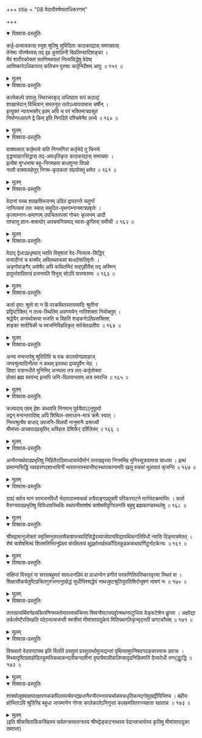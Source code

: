 +++
title = "08 वेदापौरुषेयताधिकरणम्"

+++



<details open><summary>विश्वास-प्रस्तुतिः</summary>

कर्तृ-प्रत्यायकास् स्युश् श्रुतिषु सुविदिताः काठकाद्यास् समाख्यास्  
तेनेमाः पौरुषेय्यस् तद् इह कुशलिनी विप्रलिप्सादिशङ्का ।  
मैवं शारीरकोक्तां सरणिमवयतां नित्यसिद्धेषु वेदेष्व्  
आविष्कारेऽधिकारात् कतिचन पुरुषाः कर्तृनिर्देशम् आपुः ॥ १५९ ॥
</details>

<details><summary>मूलम्</summary>

कर्तृ-प्रत्यायकास् स्युश् श्रुतिषु सुविदिताः काठकाद्यास् समाख्यास्  
तेनेमाः पौरुषेय्यस् तद् इह कुशलिनी विप्रलिप्सादिशङ्का ।  
मैवं शारीरकोक्तां सरणिमवयतां नित्यसिद्धेषु वेदेष्व्  
आविष्कारेऽधिकारात् कतिचन पुरुषाः कर्तृनिर्देशम् आपुः ॥ १५९ ॥
</details>




<details open><summary>विश्वास-प्रस्तुतिः</summary>

कल्पेकल्पे दयालुः स्थिरचरकृद् अधिष्ठाय रूपं कठाद्यं  
शाखाभेदान् विचित्रान् समतनुत ततोऽध्यापयामास चर्षीन् ।  
इत्युक्तं न्यायभक्तैर् इदम् अपि च परं भक्तिमात्रप्रसूतं  
निर्माणाध्यापने द्वे किम् इति निगदिते पश्चिमेनैव लभ्ये ॥ १६० ॥
</details>

<details><summary>मूलम्</summary>

कल्पेकल्पे दयालुः स्थिरचरकृद् अधिष्ठाय रूपं कठाद्यं  
शाखाभेदान् विचित्रान् समतनुत ततोऽध्यापयामास चर्षीन् ।  
इत्युक्तं न्यायभक्तैर् इदम् अपि च परं भक्तिमात्रप्रसूतं  
निर्माणाध्यापने द्वे किम् इति निगदिते पश्चिमेनैव लभ्ये ॥ १६० ॥
</details>




<details open><summary>विश्वास-प्रस्तुतिः</summary>

वाक्यत्वात् कर्तृमत्त्वे सति निगमगिरां कर्तृभेदे तु चिन्त्ये  
वृद्धव्याहारसिद्धास् तद्-अवधृतिकृतः काठकाद्यास् समाख्याः ।  
इत्येषा मुग्धभाषा बहु-निगमहता बाधशून्या विपक्षे  
नासौ वाक्यत्वहेतुर् निगम-कृतकतां संप्रयोक्तुं क्षमेत ॥ १६१ ॥
</details>

<details><summary>मूलम्</summary>

वाक्यत्वात् कर्तृमत्त्वे सति निगमगिरां कर्तृभेदे तु चिन्त्ये  
वृद्धव्याहारसिद्धास् तद्-अवधृतिकृतः काठकाद्यास् समाख्याः ।  
इत्येषा मुग्धभाषा बहु-निगमहता बाधशून्या विपक्षे  
नासौ वाक्यत्वहेतुर् निगम-कृतकतां संप्रयोक्तुं क्षमेत ॥ १६१ ॥
</details>




<details open><summary>विश्वास-प्रस्तुतिः</summary>

वेदानां यच्च शाखाविभजनम् उदितं द्वापरान्ते चतुर्णां  
नानित्यत्वं ततः स्यात् समुदित-पृथगाम्नानमात्रप्रवृत्तेः ।  
कृत्साम्नान-क्षमाणाम् उपचिततपसां गोचरः कृत्स्नम् आदौ  
पश्चात्तु ज्ञान-शक्त्योर् अपचयनियमाद् व्यास-कॢप्तिस् समीची ॥ १६२ ॥
</details>

<details><summary>मूलम्</summary>

वेदानां यच्च शाखाविभजनम् उदितं द्वापरान्ते चतुर्णां  
नानित्यत्वं ततः स्यात् समुदित-पृथगाम्नानमात्रप्रवृत्तेः ।  
कृत्साम्नान-क्षमाणाम् उपचिततपसां गोचरः कृत्स्नम् आदौ  
पश्चात्तु ज्ञान-शक्त्योर् अपचयनियमाद् व्यास-कॢप्तिस् समीची ॥ १६२ ॥
</details>




<details open><summary>विश्वास-प्रस्तुतिः</summary>

वेदाद् द्वेधाऽप्रधृष्यात् भवति विमृशतां वेद-नित्यत्व-सिद्धिर्  
मन्वादीनां च वाक्यैर् अवितथवचसां बाधदोषातिवृत्तैः ।  
अङ्गोपाङ्गैर् अशेषैर् अपि कथितमिदं सद्गृहीतैस् तद् अस्मिन्  
प्रादुर्भावादिमात्रं प्रजनयति विभुस् सोऽपि पारम्यरम्यः ॥ १६३ ॥
</details>

<details><summary>मूलम्</summary>

वेदाद् द्वेधाऽप्रधृष्यात् भवति विमृशतां वेद-नित्यत्व-सिद्धिर्  
मन्वादीनां च वाक्यैर् अवितथवचसां बाधदोषातिवृत्तैः ।  
अङ्गोपाङ्गैर् अशेषैर् अपि कथितमिदं सद्गृहीतैस् तद् अस्मिन्  
प्रादुर्भावादिमात्रं प्रजनयति विभुस् सोऽपि पारम्यरम्यः ॥ १६३ ॥
</details>




<details open><summary>विश्वास-प्रस्तुतिः</summary>

कर्ता दृष्टः श्रुतो वा न हि परकथितस्तापसादिः श्रुतीनां  
प्रद्विष्टोक्तिर् न तत्त्व-स्थितिम् अवगमयेन् नातिशक्ता नियोक्तुम् ।  
श्रद्धेयैर् अन्यथोक्त्या भजति च विहतिं शङ्कनेऽतिप्रसक्तिश्  
शङ्का सार्वत्रिकी च स्वजनिविहतिकृत् सर्वचेतःप्रतीपा ॥ १६४ ॥
</details>

<details><summary>मूलम्</summary>

कर्ता दृष्टः श्रुतो वा न हि परकथितस्तापसादिः श्रुतीनां  
प्रद्विष्टोक्तिर् न तत्त्व-स्थितिम् अवगमयेन् नातिशक्ता नियोक्तुम् ।  
श्रद्धेयैर् अन्यथोक्त्या भजति च विहतिं शङ्कनेऽतिप्रसक्तिश्  
शङ्का सार्वत्रिकी च स्वजनिविहतिकृत् सर्वचेतःप्रतीपा ॥ १६४ ॥
</details>




<details open><summary>विश्वास-प्रस्तुतिः</summary>

अन्या मन्वन्तरेषु श्रुतिरिति च वचः कालयोगप्रवाहाज्  
जप्यश्रुत्यादिनीत्या न कथम् इतरथा द्रव्यपूर्वेण भेदः ।  
दिष्टा यत्रानधीते मुनिभिर् अनघता तत्र तत्-कर्तृतोक्ता  
प्रोक्तं ब्रह्म स्वयंभ्व् इत्यपि जनि-विलयाभावम् अत्र स्मरन्ति ॥ १६५ ॥
</details>

<details><summary>मूलम्</summary>

अन्या मन्वन्तरेषु श्रुतिरिति च वचः कालयोगप्रवाहाज्  
जप्यश्रुत्यादिनीत्या न कथम् इतरथा द्रव्यपूर्वेण भेदः ।  
दिष्टा यत्रानधीते मुनिभिर् अनघता तत्र तत्-कर्तृतोक्ता  
प्रोक्तं ब्रह्म स्वयंभ्व् इत्यपि जनि-विलयाभावम् अत्र स्मरन्ति ॥ १६५ ॥
</details>




<details open><summary>विश्वास-प्रस्तुतिः</summary>

कल्पादाव् एवम् ईशः कथयति निगमान् पूर्वयैवाऽऽनुपूर्व्या  
तद्वन् मन्वन्तरादिष्व् अपि शिथिल-समाधान-मात्रं क्रमैः स्यात् ।  
नित्यश्रुत्यैव बाधाद् उपजनि-विलयौ नानुमानैः प्रसाध्यौ  
मीमांसा-प्राच्यपादप्रसृतिर् अविहता देशिकैर् दर्शितेयम् ॥ १६६ ॥
</details>

<details><summary>मूलम्</summary>

कल्पादाव् एवम् ईशः कथयति निगमान् पूर्वयैवाऽऽनुपूर्व्या  
तद्वन् मन्वन्तरादिष्व् अपि शिथिल-समाधान-मात्रं क्रमैः स्यात् ।  
नित्यश्रुत्यैव बाधाद् उपजनि-विलयौ नानुमानैः प्रसाध्यौ  
मीमांसा-प्राच्यपादप्रसृतिर् अविहता देशिकैर् दर्शितेयम् ॥ १६६ ॥
</details>




<details open><summary>विश्वास-प्रस्तुतिः</summary>

अन्यैरप्यर्थवादप्रभृतिषु निहितैरादिमाध्यायभेदैर्मानं तत्तत्प्रवृत्त्या निगममिह मुनिस्सूत्रयामास साध्व्या । इत्थं प्रामाण्यसिद्धिं व्यवहरणदशाभाविनीं भावयन्तस्स्वाभीष्टस्थापकानामपि खलु वचसां मूलघातं सृजन्ति ॥ १६७ ॥
</details>

<details><summary>मूलम्</summary>

अन्यैरप्यर्थवादप्रभृतिषु निहितैरादिमाध्यायभेदैर्मानं तत्तत्प्रवृत्त्या निगममिह मुनिस्सूत्रयामास साध्व्या । इत्थं प्रामाण्यसिद्धिं व्यवहरणदशाभाविनीं भावयन्तस्स्वाभीष्टस्थापकानामपि खलु वचसां मूलघातं सृजन्ति ॥ १६७ ॥
</details>


<details open><summary>विश्वास-प्रस्तुतिः</summary>

ग्राह्यं सर्वत्र मानं परभजनविधौ भेदतादात्म्यचर्चा तत्रैवाङ्गप्रयुक्ती परिकरघटने मार्गभेदक्रमाप्तिः । कर्ता वैराग्यपादप्रभृतिषु विविधावस्थितिः स्थापनीयश्शेषं चाशेषमीदृग्विलगति बहुषु ब्रह्मकाण्डस्थलेषु ॥ १६८ ॥
</details>

<details><summary>मूलम्</summary>

ग्राह्यं सर्वत्र मानं परभजनविधौ भेदतादात्म्यचर्चा तत्रैवाङ्गप्रयुक्ती परिकरघटने मार्गभेदक्रमाप्तिः । कर्ता वैराग्यपादप्रभृतिषु विविधावस्थितिः स्थापनीयश्शेषं चाशेषमीदृग्विलगति बहुषु ब्रह्मकाण्डस्थलेषु ॥ १६८ ॥
</details>


<details open><summary>विश्वास-प्रस्तुतिः</summary>

श्रीमद्रामानुजोक्तां स्मृतिमनुसरतामैकशास्त्र्यादिसिद्धेरव्याजोपायविद्यापथिकगतिविधौ न्यासि दिङ्मात्रमेतत् । शेषं चाशेषमित्थं शितमतिभिरनुप्रेक्ष्य संरक्षितव्यं क्षुद्रक्षोभार्हतर्कोदितकुहककथावर्णिदुर्नाटकेभ्यः ॥ १६९ ॥
</details>

<details><summary>मूलम्</summary>

श्रीमद्रामानुजोक्तां स्मृतिमनुसरतामैकशास्त्र्यादिसिद्धेरव्याजोपायविद्यापथिकगतिविधौ न्यासि दिङ्मात्रमेतत् । शेषं चाशेषमित्थं शितमतिभिरनुप्रेक्ष्य संरक्षितव्यं क्षुद्रक्षोभार्हतर्कोदितकुहककथावर्णिदुर्नाटकेभ्यः ॥ १६९ ॥
</details>


<details open><summary>विश्वास-प्रस्तुतिः</summary>

संक्षिप्तं विस्तृतं वा सरसबहुमतं सावधानप्रियं वा प्राधान्येन प्रणीतं परफणितिपरिष्कारवृत्त्या स्थितं वा । शिक्षासौकर्यतुष्टिप्रचितगुरुजनानुग्रहेद्धं सुधीभिश्श्रद्धेयं नाथजुष्टश्रुतियुवतिशिरोभूषणं भाषणं नः ॥ १७० ॥
</details>

<details><summary>मूलम्</summary>

संक्षिप्तं विस्तृतं वा सरसबहुमतं सावधानप्रियं वा प्राधान्येन प्रणीतं परफणितिपरिष्कारवृत्त्या स्थितं वा । शिक्षासौकर्यतुष्टिप्रचितगुरुजनानुग्रहेद्धं सुधीभिश्श्रद्धेयं नाथजुष्टश्रुतियुवतिशिरोभूषणं भाषणं नः ॥ १७० ॥
</details>


<details open><summary>विश्वास-प्रस्तुतिः</summary>

तत्तत्प्रत्यर्थिवर्गप्रचकितनिगमस्तोमतत्त्वार्थचिन्ता विष्वग्वैघट्यघट्टोन्मथनपटुधिया वेङ्कटेशेन कॢप्ता । अक्षोद्या तर्कलोष्टैरतिमहति पदेऽप्यत्यजन्ती स्वसीमां मीमांसापादुकेयं मितिपथगतिकृन्मृद्नती कण्टकौघम् ॥ १७१ ॥
</details>

<details><summary>मूलम्</summary>

तत्तत्प्रत्यर्थिवर्गप्रचकितनिगमस्तोमतत्त्वार्थचिन्ता विष्वग्वैघट्यघट्टोन्मथनपटुधिया वेङ्कटेशेन कॢप्ता । अक्षोद्या तर्कलोष्टैरतिमहति पदेऽप्यत्यजन्ती स्वसीमां मीमांसापादुकेयं मितिपथगतिकृन्मृद्नती कण्टकौघम् ॥ १७१ ॥
</details>


<details open><summary>विश्वास-प्रस्तुतिः</summary>

विख्यातो वेदघण्टापथ इति विततिं प्रस्तुतां प्रस्तुतार्थामुत्पद्यन्तां पृथिव्यामुपनिषदगदङ्कारवाचः प्रवाचः । मिथ्यादृष्टिप्रवाहोदितकुमतिकथाकन्दलीकन्दलीनां दृष्ट्यैवालीकलिप्सादृढनिहितमतिं दैत्यरोधी रुण(द्धु)द्धि ॥ १७२ ॥
</details>

<details><summary>मूलम्</summary>

विख्यातो वेदघण्टापथ इति विततिं प्रस्तुतां प्रस्तुतार्थामुत्पद्यन्तां पृथिव्यामुपनिषदगदङ्कारवाचः प्रवाचः । मिथ्यादृष्टिप्रवाहोदितकुमतिकथाकन्दलीकन्दलीनां दृष्ट्यैवालीकलिप्सादृढनिहितमतिं दैत्यरोधी रुण(द्धु)द्धि ॥ १७२ ॥
</details>


<details open><summary>विश्वास-प्रस्तुतिः</summary>

शाक्योलूक्याक्षपादक्षपणककपिलामर्त्यवन्द्यप्रधानैरन्यैराम्नायचर्चाकवचधृतिकनद्गोमुखद्वीपिभिश्च । बंहीयः क्षोभिताऽपि श्रुतिरिह बहुधा जायमानेन गोप्त्रा कालेकालेऽभिगुप्ता कलहमतितरन्त्यक्षता रक्षतान्नः ॥ १७३ ॥
</details>

<details><summary>मूलम्</summary>

शाक्योलूक्याक्षपादक्षपणककपिलामर्त्यवन्द्यप्रधानैरन्यैराम्नायचर्चाकवचधृतिकनद्गोमुखद्वीपिभिश्च । बंहीयः क्षोभिताऽपि श्रुतिरिह बहुधा जायमानेन गोप्त्रा कालेकालेऽभिगुप्ता कलहमतितरन्त्यक्षता रक्षतान्नः ॥ १७३ ॥
</details> (इति श्रीकवितार्किकसिंहस्य सर्वतन्त्रस्वतन्त्रस्य श्रीमद्वेङ्कटनाथस्य वेदान्ताचार्यस्य कृतिषु मीमांसापादुका समाप्ता)